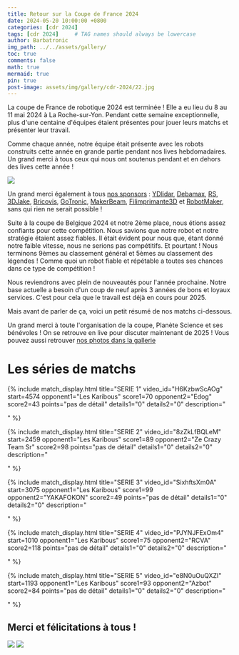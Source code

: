 ```yaml
---
title: Retour sur la Coupe de France 2024
date: 2024-05-20 10:00:00 +0800
categories: [cdr 2024]
tags: [cdr 2024]     # TAG names should always be lowercase
author: Barbatronic
img_path: ../../assets/gallery/
toc: true
comments: false
math: true
mermaid: true
pin: true
post-image: assets/img/gallery/cdr-2024/22.jpg
---
```


La coupe de France de robotique 2024 est terminée ! Elle a eu lieu du 8 au 11 mai 2024 à La Roche-sur-Yon. Pendant cette semaine exceptionnelle, plus d'une centaine d'équipes étaient présentes pour jouer leurs matchs et présenter leur travail.

Comme chaque année, notre équipe était présente avec les robots construits cette année en grande partie pendant nos lives hebdomadaires. Un grand merci à tous ceux qui nous ont soutenus pendant et en dehors des lives cette année !

![](../../assets/img/gallery/cdr-2024/2.jpg)

Un grand merci également à tous [nos sponsors](https://leskaribous.fr/sponsors/) : [YDlidar](https://www.ydlidar.com), [Debamax](https://debamax.com/fr/), [RS](https://fr.rs-online.com/web/), [3DJake](https://www.3djake.fr), [Bricovis](https://www.bricovis.fr), [GoTronic](https://www.gotronic.fr), [MakerBeam](https://www.makerbeam.com), [Filimprimante3D](https://www.filimprimante3d.fr) et [RobotMaker](https://www.robot-maker.com), sans qui rien ne serait possible !

Suite à la coupe de Belgique 2024 et notre 2ème place, nous étions assez confiants pour cette compétition. Nous savions que notre robot et notre stratégie étaient assez fiables. Il était évident pour nous que, étant donné notre faible vitesse, nous ne serions pas compétitifs. Et pourtant ! Nous terminons 9èmes au classement général et 5èmes au classement des légendes ! Comme quoi un robot fiable et répétable a toutes ses chances dans ce type de compétition !

Nous reviendrons avec plein de nouveautés pour l'année prochaine. Notre base actuelle a besoin d'un coup de neuf après 3 années de bons et loyaux services. C'est pour cela que le travail est déjà en cours pour 2025.

Mais avant de parler de ça, voici un petit résumé de nos matchs ci-dessous.

Un grand merci à toute l'organisation de la coupe, Planète Science et ses bénévoles ! On se retrouve en live pour discuter maintenant de 2025 ! Vous pouvez aussi retrouver [nos photos dans la gallerie](../../galleries/cdr-2024/)

# Les séries de matchs

{% include match_display.html 
title="SERIE 1" 
video_id="H6KzbwScAOg" 
start=4574
opponent1="Les Karibous" 
score1=70
opponent2="Edog" 
score2=43 
points="pas de détail"
details1="0"
details2="0"
description="

" 
%}

{% include match_display.html 
title="SERIE 2" 
video_id="8zZkLfBQLeM" 
start=2459
opponent1="Les Karibous" 
score1=89
opponent2="Ze Crazy Team Sr" 
score2=98 
points="pas de détail"
details1="0"
details2="0"
description="

" 
%}

{% include match_display.html 
title="SERIE 3" 
video_id="SixhftsXm0A" 
start=3075
opponent1="Les Karibous" 
score1=99
opponent2="YAKAFOKON" 
score2=49 
points="pas de détail"
details1="0"
details2="0"
description="

" 
%}

{% include match_display.html 
title="SERIE 4" 
video_id="PJYNJFExOm4" 
start=1010
opponent1="Les Karibous" 
score1=75
opponent2="RCVA" 
score2=118 
points="pas de détail"
details1="0"
details2="0"
description="

" 
%}

{% include match_display.html 
title="SERIE 5" 
video_id="e8N0uOuQXZI" 
start=1193
opponent1="Les Karibous" 
score1=93
opponent2="Azbot" 
score2=84 
points="pas de détail"
details1="0"
details2="0"
description="

" 
%}

## Merci et félicitations à tous !

![](../../assets/img/gallery/cdr-2024/22.jpg)
![](../../assets/img/gallery/cdr-2024/21.jpg)